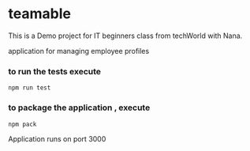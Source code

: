 # teamable
This is a Demo project for IT beginners class from techWorld with Nana.

application for managing employee profiles 

### to run the tests execute

    npm run test

### to package the application , execute 

    npm pack
    
Application runs on port 3000
